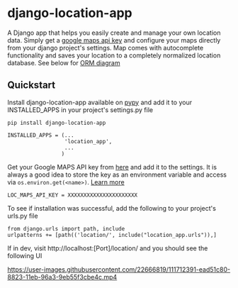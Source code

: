 # django-location-app
A Django app that helps you easily create and manage your own location data. Simply get a [google maps api key](https://developers.google.com/maps/gmp-get-started) and configure your maps directly from your django project's settings. Map comes with autocomplete functionality and saves your location to a completely normalized location database. See below for [ORM diagram](https://github.com/AnmolChachra/django-location-app#ORM)

## Quickstart
Install django-location-app available on [pypy](https://pypi.org/project/django-location-app/1.0.0) and add it to your INSTALLED_APPS in your project's settings.py file<br>
```
pip install django-location-app

INSTALLED_APPS = (...
                  'location_app',
                  ...
                 )
```
Get your Google MAPS API key from [here](https://developers.google.com/maps/gmp-get-started) and add it to the settings. It is always a good idea to store the key as an environment variable and access via ```os.environ.get(<name>)```. [Learn more](https://dev.to/biplov/handling-passwords-and-secret-keys-using-environment-variables-2ei0)
```
LOC_MAPS_API_KEY = XXXXXXXXXXXXXXXXXXXXXX
```
To see if installation was successful, add the following to your project's urls.py file
```
from django.urls import path, include
urlpatterns += [path(('location/', include("location_app.urls")),]
```
If in dev, visit http://localhost:[Port]/location/ and you should see the following UI

https://user-images.githubusercontent.com/22666819/111712391-ead51c80-8823-11eb-96a3-9eb55f3cbe4c.mp4

